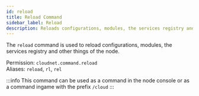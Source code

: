 ```yaml
---
id: reload
title: Reload Command
sidebar_label: Reload
description: Reloads configurations, modules, the services registry and other things of the node.
---
```


The `reload` command is used to reload configurations, modules, the services registry and other things of the node.

Permission: `cloudnet.command.reload`  
Aliases: `reload`, `rl`, `rel`

:::info
This command can be used as a command in the node console or as a command ingame with the prefix `/cloud`
:::
